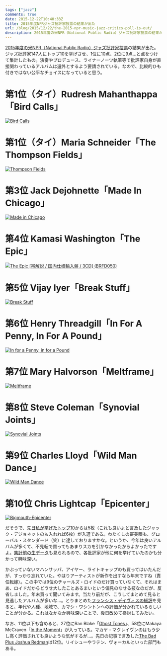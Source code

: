 ```yaml
---
tags: ["jazz"]
comments: true
date: 2015-12-22T10:40:33Z
title: 2015年度NPRジャズ批評家投票の結果が出た
url: /blog/2015/12/22/the-2015-npr-music-jazz-critics-poll-is-out/
description: 2015年度の米NPR（National Public Radio）ジャズ批評家投票の結果が出た。ジャズ批評家147人にトップ10を挙げさせ、1位に10点、2位に9点…と点をつけて集計したもの。演奏やプロデュース、ライナーノーツ執筆等で批評家自身が直接関わっているアルバムは選外とするよう要請されている。なので、比較的ひも付きではない公平なチョイスになっていると思う。
---
```


<a href="http://www.npr.org/sections/ablogsupreme/2015/12/21/460527087/the-2015-npr-music-jazz-critics-poll">2015年度の米NPR（National Public Radio）ジャズ批評家投票</a>の結果が出た。ジャズ批評家147人にトップ10を挙げさせ、1位に10点、2位に9点…と点をつけて集計したもの。演奏やプロデュース、ライナーノーツ執筆等で批評家自身が直接関わっているアルバムは選外とするよう要請されている。なので、比較的ひも付きではない公平なチョイスになっていると思う。

# 第1位（タイ）Rudresh Mahanthappa「Bird Calls」

<a href="http://www.amazon.co.jp/exec/obidos/ASIN/B00PD9MVU0/myhumangetsme-22/ref=nosim/" name="amazletlink" target="_blank"><img src="http://ecx.images-amazon.com/images/I/41r8YLhzNPL.jpg" alt="Bird Calls" style="border: none;" /></a>

# 第1位（タイ）Maria Schneider「The Thompson Fields」

<a href="http://www.amazon.co.jp/exec/obidos/ASIN/B00X4SIJ26/myhumangetsme-22/ref=nosim/" name="amazletlink" target="_blank"><img src="http://ecx.images-amazon.com/images/I/51R8935DwCL.jpg" alt="Thompson Fields" style="border: none;" /></a>

# 第3位 Jack Dejohnette「Made In Chicago」

<a href="http://www.amazon.co.jp/exec/obidos/ASIN/B00PX8DGC8/myhumangetsme-22/ref=nosim/" name="amazletlink" target="_blank"><img src="http://ecx.images-amazon.com/images/I/51pdKy8p1dL.jpg" alt="Made in Chicago" style="border: none;" /></a>

# 第4位 Kamasi Washington「The Epic」

<a href="http://www.amazon.co.jp/exec/obidos/ASIN/B00V4XOAD0/myhumangetsme-22/ref=nosim/" name="amazletlink" target="_blank"><img src="http://ecx.images-amazon.com/images/I/61r9zEPhEPL.jpg" alt="The Epic [帯解説 / 国内仕様輸入盤 / 3CD] (BRFD050)" style="border: none;" /></a>

# 第5位 Vijay Iyer「Break Stuff」

<a href="http://www.amazon.co.jp/exec/obidos/ASIN/B00PX8DEFC/myhumangetsme-22/ref=nosim/" name="amazletlink" target="_blank"><img src="http://ecx.images-amazon.com/images/I/61-uqETnhZL.jpg" alt="Break Stuff" style="border: none;" /></a>

# 第6位 Henry Threadgill「In For A Penny, In For A Pound」

<a href="http://www.amazon.co.jp/exec/obidos/ASIN/B00V8JUAZ2/myhumangetsme-22/ref=nosim/" name="amazletlink" target="_blank"><img src="http://ecx.images-amazon.com/images/I/61cC-6vxHcL.jpg" alt="In for a Penny, in for a Pound" style="border: none;" /></a>

# 第7位 Mary Halvorson「Meltframe」

<a href="http://www.amazon.co.jp/exec/obidos/ASIN/B0133G18B2/myhumangetsme-22/ref=nosim/" name="amazletlink" target="_blank"><img src="http://ecx.images-amazon.com/images/I/419AByqEiaL.jpg" alt="Meltframe" style="border: none;" /></a>

# 第8位 Steve Coleman「Synovial Joints」

<a href="http://www.amazon.co.jp/exec/obidos/ASIN/B00UMEBJYK/myhumangetsme-22/ref=nosim/" name="amazletlink" target="_blank"><img src="http://ecx.images-amazon.com/images/I/61F6GhuXoKL.jpg" alt="Synovial Joints" style="border: none;" /></a>

# 第9位 Charles Lloyd「Wild Man Dance」

<a href="http://www.amazon.co.jp/exec/obidos/ASIN/B00SSGLIB8/myhumangetsme-22/ref=nosim/" name="amazletlink" target="_blank"><img src="http://ecx.images-amazon.com/images/I/61M0-fE-MQL.jpg" alt="Wild Man Dance" style="border: none;" /></a>

# 第10位 Chris Lightcap「Epicenter」

<a href="http://www.amazon.co.jp/exec/obidos/ASIN/B00THQVWQ4/myhumangetsme-22/ref=nosim/" name="amazletlink" target="_blank"><img src="http://ecx.images-amazon.com/images/I/51TWNECBitL.jpg" alt="Bigmouth-Epicenter" style="border: none;" /></a>

だそうで、<a href="http://ja.mhatta.org/blog/2015/12/11/the-best-jazz-of-2015/">先日私が挙げたトップ10</a>からは5枚（これも良いよと言及したジャック・デジョネットのも入れれば6枚）が入選である。わたくしの審美眼も、グローバル・スタンダード（笑）に達しておりますかな。というか、今年は良いアルバムが多くて、不見転で買ってもあまりスカを引かなかったからよかったですよ。<a href="http://hullworks.net/jazzpoll/15/">集計前の生データ</a>も見られるので、各批評家が他に何を挙げていたのかも分かって興味深い。

かぶっていないマハンサッパ、アイヤー、ライトキャップのも買ってはいたんだが、すっかり忘れていた。やはりアーティストが新作を出すなら年末ですね（責任転嫁）。この中では9位のチャールズ・ロイドのだけ買っていなくて、それはまあ、ロイドだからどうせ大したことあるまいという偏見のなせる技なのだが、反省しました。年末買って聞いてみます。当たり前だが、こうしてまとめて見ると見逃したアルバムが多いな…。とりまとめた<a href="http://www.npr.org/sections/ablogsupreme/2015/12/21/460532236/close-enough-for-jazz-how-the-2015-npr-jazz-critics-poll-was-fit-to-be-tied">フランシス・デイヴィスの総評</a>を見ると、年代や人種、地域で、カマシ・ワシントンへの評価が分かれているらしいことが分かる。これはなかなか興味深いことで、後日改めて検討してみたい。

なお、11位以下も含めると、27位にRan Blake「<a href="http://www.amazon.co.jp/exec/obidos/ASIN/B0120IL8DW/myhumangetsme-22/ref=nosim/" name="amazletlink" target="_blank">Ghost Tones</a>」、58位にMakaya McCraven「<a href="http://www.amazon.co.jp/exec/obidos/ASIN/B00S0UPG7Y/myhumangetsme-22/ref=nosim/" name="amazletlink" target="_blank">In the Moment</a>」が入っている。マカヤ・マクレイヴンのはもう少し高く評価されても良いような気がするが…。先日の記事で言及した<a href="http://www.amazon.co.jp/exec/obidos/ASIN/B00VV4BWVA/myhumangetsme-22/ref=nosim/" name="amazletlink" target="_blank">The Bad Plus Joshua Redman</a>は12位。リイシューやラテン、ヴォーカルといった部門もある。
